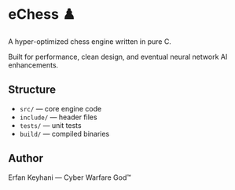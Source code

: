 # eChess ♟️

A hyper-optimized chess engine written in pure C.

Built for performance, clean design, and eventual neural network AI enhancements.

## Structure
- `src/` — core engine code
- `include/` — header files
- `tests/` — unit tests
- `build/` — compiled binaries

## Author
Erfan Keyhani — Cyber Warfare God™
